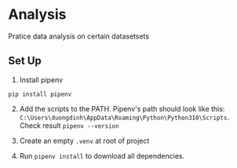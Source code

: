 # Analysis
Pratice data analysis on certain datasetsets

## Set Up

1. Install pipenv
```shell
pip install pipenv
```

2. Add the scripts to the PATH. Pipenv's path should look like this: `C:\Users\duongdinh\AppData\Roaming\Python\Python310\Scripts`. </br>
Check result `pipenv --version`

3. Create an empty `.venv` at root of project

4. Run `pipenv install` to download all dependencies.